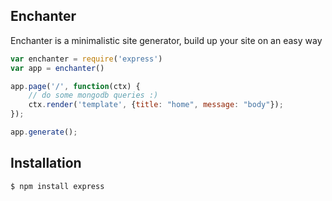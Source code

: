 ## Enchanter

Enchanter is a minimalistic site generator, build up your site on an easy way

```js
var enchanter = require('express')
var app = enchanter()

app.page('/', function(ctx) {
    // do some mongodb queries :)
    ctx.render('template', {title: "home", message: "body"});
});

app.generate();
```

## Installation

```bash
$ npm install express
```